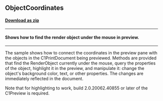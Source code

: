 ## ObjectCoordinates
#### [Download as zip](https://minhaskamal.github.io/DownGit/#/home?url=https://github.com/GrapeCity/ComponentOne-WinForms-Samples/tree/master/NetFramework\Reports\C1Preview\CS\ObjectCoordinates)
____
#### Shows how to find the render object under the mouse in preview.
____
The sample shows how to connect the coordinates in the preview pane with the objects in the C1PrintDocument being previewed. Methods are provided that find the RenderObject currently under the mouse, query the properties of the object, highlight it in the preview, and manipulate it: change the object's background color, text, or other properties. The changes are immediately reflected in the document. 

Note that for highlighting to work, build 2.0.20062.40855 or later of the C1Preview is required. 